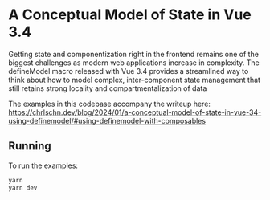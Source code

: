 # A Conceptual Model of State in Vue 3.4

Getting state and componentization right in the frontend remains one of the biggest challenges as modern web applications increase in complexity. The defineModel macro released with Vue 3.4 provides a streamlined way to think about how to model complex, inter-component state management that still retains strong locality and compartmentalization of data

The examples in this codebase accompany the writeup here: https://chrlschn.dev/blog/2024/01/a-conceptual-model-of-state-in-vue-34-using-definemodel/#using-definemodel-with-composables

## Running

To run the examples:

```bash
yarn
yarn dev
```